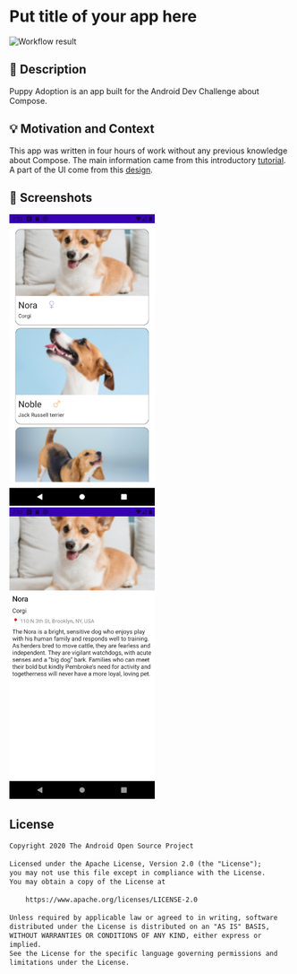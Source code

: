 # Put title of your app here

<!--- Replace <OWNER> with your Github Username and <REPOSITORY> with the name of your repository. -->
<!--- You can find both of these in the url bar when you open your repository in github. -->
![Workflow result](https://github.com/filograno/puppy-adoption/workflows/Check/badge.svg)


## :scroll: Description
Puppy Adoption is an app built for the Android Dev Challenge about Compose.


## :bulb: Motivation and Context
This app was written in four hours of work without any previous knowledge about Compose.
The main information came from this introductory [tutorial](https://developer.android.com/jetpack/compose/tutorial).
A part of the UI come from this [design](https://www.uplabs.com/posts/pet-adoption-app-play-the-prototype-on-uigiants-com).


## :camera_flash: Screenshots
<!-- You can add more screenshots here if you like -->
<img src="/results/screenshot_1.png" width="260">&emsp;<img src="/results/screenshot_2.png" width="260">

## License
```
Copyright 2020 The Android Open Source Project

Licensed under the Apache License, Version 2.0 (the "License");
you may not use this file except in compliance with the License.
You may obtain a copy of the License at

    https://www.apache.org/licenses/LICENSE-2.0

Unless required by applicable law or agreed to in writing, software
distributed under the License is distributed on an "AS IS" BASIS,
WITHOUT WARRANTIES OR CONDITIONS OF ANY KIND, either express or implied.
See the License for the specific language governing permissions and
limitations under the License.
```